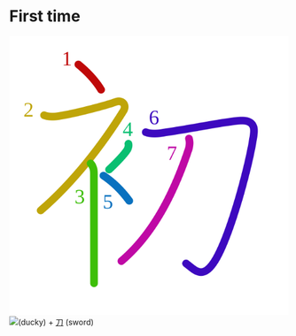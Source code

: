 # First time
![521d](../kanji-colorize/521d.svg)
![](http://www.kanjidamage.com/assets/radsmall/clothing-95d1d4ef9144a543e6eb7c3d4d040432580ce9044d4db8d75b60d1afcacb0471.jpg)(ducky) + [刀](刀.md) (sword) 